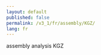```yaml
---
layout: default
published: false
permalink: /v3_1/fr/assembly/KGZ/
lang: fr
---
```


assembly analysis KGZ
